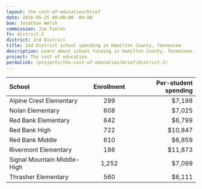 ```yaml
---
layout: the-cost-of-education/brief
date: 2016-05-25 00:00:00 -04:00
boe: Jonathan Welch
commission: Jim Fields
fn: district-2
district: 2nd District
title: 2nd District school spending in Hamilton County, Tennessee
description: Learn about school funding in Hamilton County, Tennessee.
project: The cost of education
permalink: /projects/the-cost-of-education/brief/district-2/
---
```


| School                      | Enrollment | Per-student spending |
| :-----                      | :--------: | -------------------: |
| Alpine Crest Elementary     | 299        | $7,198               |
| Nolan Elementary            | 608        | $7,025               |
| Red Bank Elementary         | 642        | $6,799               |
| Red Bank High               | 722        | $10,847              |
| Red Bank Middle             | 610        | $6,859               |
| Rivermont Elementary        | 186        | $11,873              |
| Signal Mountain Middle-High | 1,252      | $7,099               |
| Thrasher Elementary         | 560        | $6,111               |